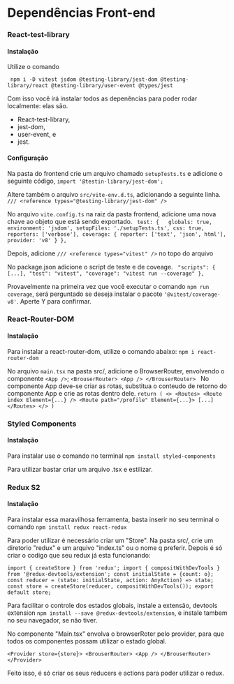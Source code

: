 # Dependências Front-end
### React-test-library
#### Instalação

Utilize o comando
 
`
npm i -D vitest jsdom @testing-library/jest-dom @testing-library/react @testing-library/user-event @types/jest`

Com isso você irá instalar todos as depenências para poder rodar localmente: elas são.
 - React-test-library,
 - jest-dom,
 - user-event, e
 - jest.

#### Configuração

Na pasta do frontend crie um arquivo chamado `setupTests.ts` e adicione o seguinte código, `import '@testin-library/jest-dom';`

Altere também o arquivo `src/vite-env.d.ts`, adicionando a seguinte linha. `
/// <reference types="@testing-library/jest-dom" />`

No arquivo `vite.config.ts` na raiz da pasta frontend, adicione uma nova chave ao objeto que está sendo exportado. 
` test: {  
    globals: true,
    environment: 'jsdom',
    setupFiles: './setupTests.ts',
    css: true,
    reporters: ['verbose'],
    coverage: {
      reporter: ['text', 'json', html'],
      provider: 'v8'
    }
  },`

  Depois, adicione `/// <reference types="vitest" />` no topo do arquivo

  No package.json adicione o script de teste e de coveage.
  `
"scripts": {
  [...],
  "test": "vitest",
  "coverage": "vitest run --coverage"
},`

Provavelmente na primeira vez que você executar o comando `npm run coverage`, será perguntado se deseja instalar o pacote `'@vitest/coverage-v8'`. Aperte Y para confirmar.

### React-Router-DOM
#### Instalação

Para instalar a react-router-dom, utilize o comando abaixo:
`npm i react-router-dom `

No arquivo `main.tsx` na pasta src/, adicione o BrowserRouter, envolvendo o componente `<App />`;
`<BrouserRouter>
     <App />
</BrouserRouter>
`
No componente App deve-se criar as rotas, substitua o conteudo de retorno do componente App e crie as rotas dentro dele.
`
return (
  <>
    <Routes>
      <Route index Element={...} />
      <Route path="/profile" Element={...}>
      [...]
    </Routes>
  </>
)
`

### Styled Components
#### Instalação

Para instalar use o comando no terminal `npm install styled-components`

Para utilizar bastar criar um arquivo .tsx e estilizar.

### Redux S2
#### Instalação

Para instalar essa maravilhosa ferramenta, basta inserir no seu terminal o comando `npm install redux react-redux`

Para poder utilizar é necessário criar um "Store". Na pasta src/, crie um diretorio "redux" e um arquivo "index.ts" ou o nome q preferir. Depois é só criar o codigo que seu redux já esta funcionando:

`import { createStore } from 'redux';
import { compositWithDevTools } from '@redux-devtools/extension';
const initialState = {count: o};
const reducer = (state: initialState, action: AnyAction) => state;
const store = createStore(reducer, compositWithDevTools());
export default store;
`



Para facilitar o controle dos estados globais, instale a extensão, devtools extension
`npm install --save @redux-devtools/extension`, e instale tambem no seu navegador, se não tiver.

No componente "Main.tsx" envolva o browserRoter pelo provider, para que todos os componentes possam utilizar o estado global.

`<Provider store={store}>
<BrouserRouter>
     <App />
</BrouserRouter>
</Provider>`

Feito isso, é só criar os seus reducers e actions para poder utilizar o redux.

